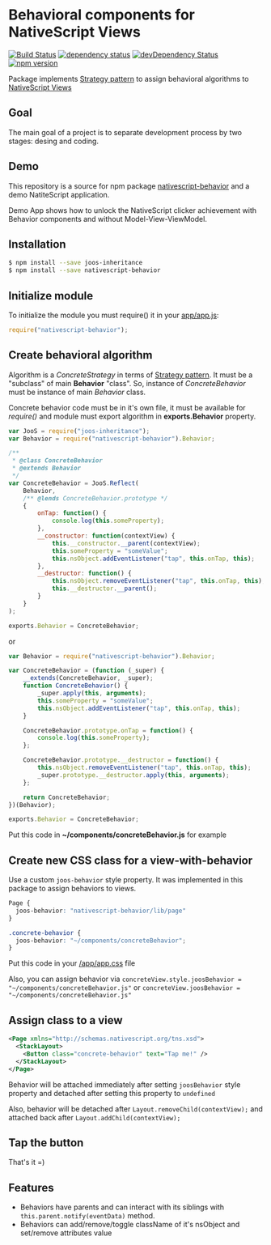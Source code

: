 # Behavioral components for NativeScript Views

[![Build Status](https://travis-ci.org/covex-nn/joos-behavior.svg?branch=master)](https://travis-ci.org/covex-nn/joos-behavior)
[![dependency status](https://david-dm.org/covex-nn/joos-behavior.svg)](https://david-dm.org/covex-nn/joos-behavior)
[![devDependency Status](https://david-dm.org/covex-nn/joos-behavior/dev-status.svg)](https://david-dm.org/covex-nn/joos-behavior#info=devDependencies) 
[![npm version](https://badge.fury.io/js/nativescript-behavior.svg)](https://badge.fury.io/js/nativescript-behavior)

Package implements [Strategy pattern](https://en.wikipedia.org/wiki/Strategy_pattern) to assign behavioral algorithms to [NativeScript Views](https://docs.nativescript.org/ui/ui-views)

## Goal

The main goal of a project is to separate development process by two stages: desing and coding.

## Demo

This repository is a source for npm package [nativescript-behavior](https://www.npmjs.com/package/nativescript-behavior) and a demo NatiteScript application.
 
Demo App shows how to unlock the NativeScript clicker achievement with Behavior components and without Model-View-ViewModel.

## Installation 

```bash
$ npm install --save joos-inheritance
$ npm install --save nativescript-behavior
```

## Initialize module

To initialize the module you must require() it in your [app/app.js](https://github.com/covex-nn/joos-behavior/blob/master/app/app.js):

```javascript
require("nativescript-behavior");
```

## Create behavioral algorithm

Algorithm is a _ConcreteStrategy_ in terms of [Strategy pattern](https://en.wikipedia.org/wiki/Strategy_pattern). It must be a "subclass" of main **Behavior** "class". So, instance of _ConcreteBehavior_ must be instance of main _Behavior_ class.

Concrete behavior code must be in it's own file, it must be available for _require()_ and module must export algorithm in **exports.Behavior** property.

```javascript
var JooS = require("joos-inheritance");
var Behavior = require("nativescript-behavior").Behavior;

/**
 * @class ConcreteBehavior
 * @extends Behavior
 */
var ConcreteBehavior = JooS.Reflect(
    Behavior,
    /** @lends ConcreteBehavior.prototype */
    {
        onTap: function() {
            console.log(this.someProperty);
        },
        __constructor: function(contextView) {
            this.__constructor.__parent(contextView);
            this.someProperty = "someValue";
            this.nsObject.addEventListener("tap", this.onTap, this);
        },
        __destructor: function() {
            this.nsObject.removeEventListener("tap", this.onTap, this);
            this.__destructor.__parent();
        }
    }
);

exports.Behavior = ConcreteBehavior;
```

or

```javascript
var Behavior = require("nativescript-behavior").Behavior;

var ConcreteBehavior = (function (_super) {
    __extends(ConcreteBehavior, _super);
    function ConcreteBehavior() {
        _super.apply(this, arguments);
        this.someProperty = "someValue";
        this.nsObject.addEventListener("tap", this.onTap, this);
    }

    ConcreteBehavior.prototype.onTap = function() {
        console.log(this.someProperty);
    };

    ConcreteBehavior.prototype.__destructor = function() {
        this.nsObject.removeEventListener("tap", this.onTap, this);
        _super.prototype.__destructor.apply(this, arguments);
    };

    return ConcreteBehavior;
})(Behavior);

exports.Behavior = ConcreteBehavior;
```

Put this code in **~/components/concreteBehavior.js** for example

## Create new CSS class for a view-with-behavior

Use a custom ``joos-behavior`` style property. It was implemented in this package to assign behaviors to views.

```css
Page {
  joos-behavior: "nativescript-behavior/lib/page"
}

.concrete-behavior {
  joos-behavior: "~/components/concreteBehavior";
}
```

Put this code in your [/app/app.css](https://github.com/covex-nn/joos-behavior/blob/master/app/app.css) file

Also, you can assign behavior via ``concreteView.style.joosBehavior = "~/components/concreteBehavior.js"`` or ``concreteView.joosBehavior = "~/components/concreteBehavior.js"``

## Assign class to a view

```xml
<Page xmlns="http://schemas.nativescript.org/tns.xsd">
  <StackLayout>
    <Button class="concrete-behavior" text="Tap me!" />
  </StackLayout>
</Page>
```

Behavior will be attached immediately after setting ``joosBehavior`` style property and detached after setting this property to ``undefined``

Also, behavior will be detached after ``Layout.removeChild(contextView);`` and attached back after ``Layout.addChild(contextView);``

## Tap the button

That's it =)

## Features

* Behaviors have parents and can interact with its siblings with `this.parent.notify(eventData)` method.
* Behaviors can add/remove/toggle className of it's nsObject and set/remove attributes value
